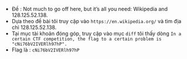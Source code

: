 - Đề : Not much to go off here, but it’s all you need: Wikipedia and 128.125.52.138. 
- Dựa theo đề bài tôi truy cập vào `https://en.wikipedia.org/` và tìm địa chỉ 128.125.52.138.
- Tại mục tài khoản đóng góp, truy cập vào mục `diff` tôi thấy dòng `In a certain CTF competition, the flag to a certain problem is "cNi76bV2IVERlh97hP".`
- Flag là : `cNi76bV2IVERlh97hP`